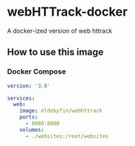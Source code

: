 # webHTTrack-docker

A docker-ized version of web httrack

## How to use this image

### Docker Compose

```yaml
version: '3.8'

services:
  web:
    image: eldekyfin/webhttrack
    ports:
      - 8080:8080
    volumes:
      - ./websites:/root/websites
```
